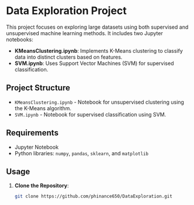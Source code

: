 # Data Exploration Project

This project focuses on exploring large datasets using both supervised and unsupervised machine learning methods. It includes two Jupyter notebooks:

- **KMeansClustering.ipynb**: Implements K-Means clustering to classify data into distinct clusters based on features.
- **SVM.ipynb**: Uses Support Vector Machines (SVM) for supervised classification.

## Project Structure

- `KMeansClustering.ipynb` - Notebook for unsupervised clustering using the K-Means algorithm.
- `SVM.ipynb` - Notebook for supervised classification using SVM.

## Requirements

- Jupyter Notebook
- Python libraries: `numpy`, `pandas`, `sklearn`, and `matplotlib`

## Usage

1. **Clone the Repository**:

   ```bash
   git clone https://github.com/phinance650/DataExploration.git

